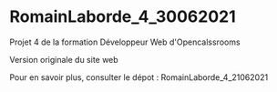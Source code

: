 # RomainLaborde_4_30062021
Projet 4 de la formation Développeur Web d'Opencalssrooms

Version originale du site web 

Pour en savoir plus, consulter le dépot : RomainLaborde_4_21062021
